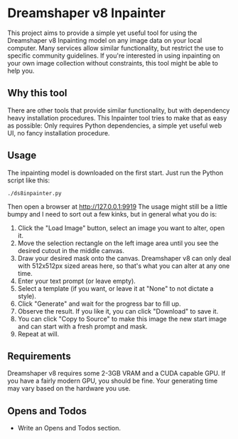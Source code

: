 Dreamshaper v8 Inpainter
========================

This project aims to provide a simple yet useful tool for using the Dreamshaper v8 Inpainting model on any image data on your local computer. Many services allow similar functionality, but restrict the use to specific community guidelines. If you're interested in using inpainting on your own image collection without constraints, this tool might be able to help you.

Why this tool
-------------

There are other tools that provide similar functionality, but with dependency heavy installation procedures. This Inpainter tool tries to make that as easy as possible: Only requires Python dependencies, a simple yet useful web UI, no fancy installation procedure.

Usage
-----

The inpainting model is downloaded on the first start. Just run the Python script like this:

    ./ds8inpainter.py

Then open a browser at http://127.0.0.1:9919
The usage might still be a little bumpy and I need to sort out a few kinks, but in general what you do is:

1. Click the "Load Image" button, select an image you want to alter, open it.
2. Move the selection rectangle on the left image area until you see the desired cutout in the middle canvas.
3. Draw your desired mask onto the canvas. Dreamshaper v8 can only deal with 512x512px sized areas here, so that's what you can alter at any one time.
4. Enter your text prompt (or leave empty).
5. Select a template (if you want, or leave it at "None" to not dictate a style).
6. Click "Generate" and wait for the progress bar to fill up.
7. Observe the result. If you like it, you can click "Download" to save it.
8. You can click "Copy to Source" to make this image the new start image and can start with a fresh prompt and mask.
9. Repeat at will.

Requirements
------------

Dreamshaper v8 requires some 2-3GB VRAM and a CUDA capable GPU. If you have a fairly modern GPU, you should be fine. Your generating time may vary based on the hardware you use.

Opens and Todos
---------------

* Write an Opens and Todos section.